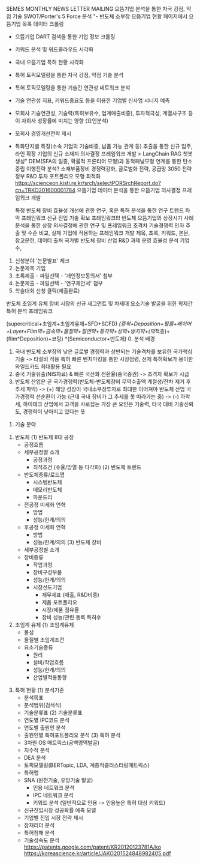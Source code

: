 SEMES MONTHLY NEWS LETTER MAILING
으뜸기업 분석을 통한 자국 강점, 약점 기술 SWOT/Porter's 5 Force 분석	"- 반도체 소부장 으뜸기업 현황 페이지에서 으뜸기업 목록 데이터 크롤링
- 으뜸기업 DART 검색을 통한 기업 정보 크롤링
- 키워드 분석 및 워드클라우드 시각화
- 국내 으뜸기업 특허 현황 시각화
- 특허 토픽모델링을 통한 자국 강점, 약점 기술 분석
- 특허 토픽모델링을 통한 기술간 연관성 네트워크 분석
- 기술 연관성 지표, 키워드중요도 등을 이용한 기업별 신사업 시너지 예측
- 모회사 기술연관성, 기술력(특허보유수, 업계매출비중), 투자적극성, 계열사구조 등이 자회사 성장률에 미치는 영향 (요인분석)
- 모회사 경영개선전략 제시
- 특화단지별 특징(소속 기업의 기술비중, 납품 가능 관계 등) 추출을 통한 신규 입주, 라인 확장 기업의 신규 소재지 의사결정 프레임워크 개발 > LangChain RAG 챗봇 생성"
	DEM(SFA의 일종, 확률적 프론티어 모형)과 동적패널모형 연계를 통한 탄소중립 이행전략 분석?
소재부품장비 경쟁력강화, 글로벌화 전략, 공급망 3050 전략	정부 R&D 투자 포트폴리오 모형 최적화
	https://scienceon.kisti.re.kr/srch/selectPORSrchReport.do?cn=TRKO201600001784
	으뜸기업 데이터 분석을 통한 으뜸기업 의사결정 프레임워크 개발
	
	특정 반도체 장비 효율성 개선에 관한 연구, 혹은 특허 분석을 통한 연구 트렌드 파악 프레임워크
신규 진입 기술 확보 프레임워크!!!	반도체 으뜸기업의 상장시기 사례 분석을 통한 상장 의사결정에 관한 연구 및 프레임워크
	초격차 기술경쟁력 인자 추출 및 수준 비교, 실제 기업에 적용하는 프레임워크 개발
제목, 초록, 키워드, 본문, 참고문헌, 데이터 출처	국가별 반도체 장비 산업 R&D 과제 운영 효율성 분석 기업수,
	
1. 신청분야 '논문발표' 체크	
2. 논문제목 기입	
3. 초록제출 - 파일선택 - '개인정보동의서' 첨부	
4. 논문제출 - 파일선택 - '연구제안서' 첨부	
5. 학술대회 신청 클릭(제출완료)

반도체 초임계 유체 장비 시장의 신규 세그먼트 및 차세대 요소기술 발굴을 위한 학제간 특허 분석 프레임워크


(supercritical+초임계+초임계유체+SFD+SCFD)
*(증착+Deposition+필름+레이어+Layer+Flim막+금속막+물질막+절연막+등각막+성막+방지막+(막*적층)+(flim*Deposition)+코팅)
*(Semiconductor+반도체)
0. 분석 배경
  1) 국내 반도체 소부장의 낮은 글로벌 경쟁력과 상반되는 기술격차를 보유한 국가핵심기술
     -> 타설비 적용 특허 빠른 벤치마킹을 통한 시장점령, 선제 특허확보가 용이한 와일드카드 최대활용 필요
  2) 중국 기술유출(NIS자료) & 빠른 국산화 전환율(중국증권) -> 초격차 확보가 시급
  3) 반도체 산업은 곧 국가경쟁력(반도체-반도체장비 무역수출액 계절성/잔차 제거 후 추세 파악) 
-> (+) 해당 성장이 국내소부장투자로 최대한 이어져야 반도체 산업 국가경쟁력 선순환이 가능 (근데 국내 장비가 그 추세를 못 따라가는 중)
-> (-) 하락세, 하이테크 산업에서 고객을 사로잡는 가장 큰 요인은 기술력, 타국 대비 기술신뢰도, 경쟁력이 낮아지고 있다는 뜻
1. 기술 분야
 1) 반도체
  (1) 반도체 8대 공정
    - 공정흐름
    - 세부공정별 소개
      - 공정과정
      - 최적조건 (수율/방열 등 다각화)
   (2) 반도체 트렌드
     - 반도체종류/로드맵
       - 시스템반도체
       - 메모리반도체
       - 파운드리
     - 전공정 미세화 연혁
        - 방법
        - 성능/한계/의의
     - 후공정 미세화 연혁
        - 방법
        - 성능/한계/의의
 (3) 반도체 장비
     - 세부공정별 소개
      - 장비종류
        - 작업과정
        - 장비구성부품
        - 성능/한계/의의
        - 시장선도기업
          - 재무제표 (매출, R&D비중)
          - 제품 포트폴리오
          - 시장/제품 점유율
          - 장비 성능/관련 등록 특허수
 2) 초임계 유체
  (1) 초임계유체
    - 물성
    - 물질별 초임계조건
    - 요소기술종류
      - 원리
      - 설비/작업흐름
      - 성능/한계/의의
      - 산업별적용동향
3. 특허 현황
  (1) 분석기준
    - 분석목표
    - 분석범위(검색식)
    - 기술분류표
  (2) 기술분류표
   - 연도별 IPC코드 분석
   - 연도별 출원인 분석
   - 출원인별 특허포트폴리오 분석
  (3) 특허 분석
   - 3차원 OS 매트릭스(공백영역발굴)
   - 지수적 분석
   - DEA 분석
   - 토픽모델링(BERTopic, LDA, 계층적클러스터링매트릭스)
   - 특허맵
   - SNA (원천기술, 유망기술 발굴)
     - 인용 네트워크 분석
     - IPC 네트워크 분석
     - 키워드 분석
     (일반적으로 인용 -> 인용높은 특허 대상 키워드)
   - 신규진입시장 성공확률 예측 모델
   - 기업별 진입 시장 전략 제시
   - 잠재리더 분석
   - 특허침해 분석
   - 기술성숙도 분석
https://patents.google.com/patent/KR20120123781A/ko
https://koreascience.kr/article/JAKO201524848982405.pdf




